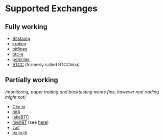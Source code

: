 # Supported Exchanges

## Fully working

- [Bitstamp](http://bitstamp.com/)
- [kraken](http://kraken.com/)
- [bitfinex](https://bitfinex.com/)
- [btc-e](https://btc-e.com/)
- [poloniex](https://poloniex.com/)
- [BTCC](https://btcc.com/) (formerly called BTCChina)

## Partially working

*(monitoring, paper trading and backtesting works fine, however real trading might not)*

- [Cex.io](https://cex.io/)
- [bitX](https://www.bitx.co/)
- [lakeBTC](https://lakebtc.com/)
- [meXBT](https://mexbt.com/) (see [here](https://github.com/askmike/gekko/issues/288#issuecomment-223810974))
- [zaif](https://zaif.jp/trade_btc_jpy)
- [bx.in.th](https://bx.in.th/)
